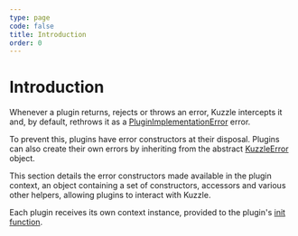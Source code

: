 ```yaml
---
type: page
code: false
title: Introduction
order: 0
---
```


# Introduction

Whenever a plugin returns, rejects or throws an error, Kuzzle intercepts it and, by default, rethrows it as a [PluginImplementationError](/core/2/plugins/plugin-context/errors/pluginimplementationerror) error.

To prevent this, plugins have error constructors at their disposal. Plugins can also create their own errors by inheriting from the abstract [KuzzleError](/core/2/plugins/plugin-context/errors/kuzzleerror) object.

This section details the error constructors made available in the plugin context, an object containing a set of constructors, accessors and various other helpers, allowing plugins to interact with Kuzzle.

Each plugin receives its own context instance, provided to the plugin's [init function](/core/2/plugins/essentials/getting-started#init-function).
